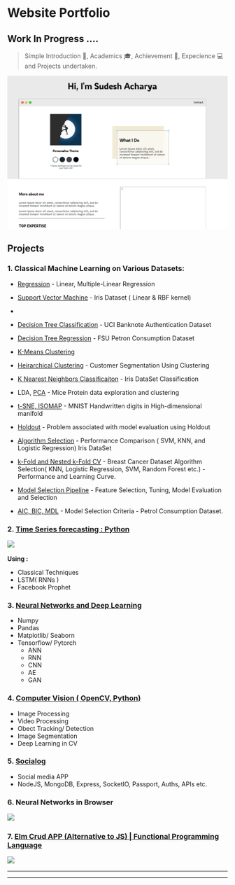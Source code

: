 # Website Portfolio

## Work In Progress ....



> Simple Introduction :man:, Academics :mortar_board:, Achievement :star2:, Expecience :computer: and Projects undertaken. 

![](./images/website.png)

## Projects

### 1. Classical Machine Learning on Various Datasets:

- [Regression](https://github.com/Mnpr/ClassicalML-ScikitLearn/blob/master/Implementation-ipynb/Regression.ipynb) - Linear, Multiple-Linear Regression

- [Support Vector Machine](https://github.com/Mnpr/ClassicalML-ScikitLearn/blob/master/Implementation-ipynb/SVM.ipynb) - Iris Dataset ( Linear & RBF kernel)
- 
- [Decision Tree Classification](https://github.com/Mnpr/ClassicalML-ScikitLearn/blob/master/Implementation-ipynb/DecisionTrees/DecisionTreeClassification.ipynb) - UCI Banknote Authentication Dataset

- [Decision Tree Regression](https://github.com/Mnpr/ClassicalML-ScikitLearn/blob/master/Implementation-ipynb/DecisionTrees/DecisionTreeRegression.ipynb) -  FSU Petron Consumption Dataset

- [K-Means Clustering](https://github.com/Mnpr/ClassicalML-ScikitLearn/blob/master/Implementation-ipynb/Clustering/KMClustering.ipynb)

- [Heirarchical Clustering](https://github.com/Mnpr/ClassicalML-ScikitLearn/blob/master/Implementation-ipynb/Clustering/HeirarchicalClustering.ipynb) - Customer Segmentation Using Clustering

- [K Nearest Neighbors Classificaiton](https://github.com/Mnpr/ClassicalML-ScikitLearn/blob/master/Implementation-ipynb/KNN.ipynb) - Iris DataSet Classification

- LDA, [PCA](https://github.com/Mnpr/ClassicalML-ScikitLearn/blob/master/Implementation-ipynb/HighDimensionalExploration/Notebooks/miceProtein.ipynb) - Mice Protein data exploration and clustering

- [t-SNE, ISOMAP](https://github.com/Mnpr/ClassicalML-ScikitLearn/blob/master/Implementation-ipynb/HighDimensionalExploration/Notebooks/tSNE.ipynb) - MNIST Handwritten digits in High-dimensional manifold

- [Holdout](https://github.com/Mnpr/ClassicalML-ScikitLearn/blob/master/Implementation-ipynb/ModelSelection/Notebooks/Holdout.ipynb) - Problem associated with model evaluation using Holdout

- [Algorithm Selection](https://github.com/Mnpr/ClassicalML-ScikitLearn/blob/master/Implementation-ipynb/ModelSelection/Notebooks/AlgorithmPerformanceComparison.ipynb) - Performance Comparison ( SVM, KNN, and Logistic Regression) Iris DataSet

- [k-Fold and Nested k-Fold CV](https://github.com/Mnpr/ClassicalML-ScikitLearn/blob/master/Implementation-ipynb/ModelSelection/Notebooks/NestedCrossValidation.ipynb) - Breast Cancer Dataset Algorithm Selection( KNN, Logistic Regression, SVM, Random Forest etc.) - Performance and Learning Curve.

- [Model Selection Pipeline](https://github.com/Mnpr/ClassicalML-ScikitLearn/blob/master/Implementation-ipynb/ModelSelection/Notebooks/ModelSelectionPipeline.ipynb) - Feature Selection, Tuning, Model Evaluation and Selection

- [AIC, BIC, MDL](https://github.com/Mnpr/ClassicalML-ScikitLearn/blob/master/Implementation-ipynb/ModelSelection/Notebooks/AIC_BIC_MDL.ipynb) - Model Selection Criteria - Petrol Consumption Dataset.


### 2. [Time Series forecasting : Python](https://github.com/Mnpr/TimeSeriesForecasting)

![](./images/tsf.png)

**Using :**
- Classical Techniques
- LSTM( RNNs )
- Facebook Prophet 

### 3. [Neural Networks and Deep Learning](https://github.com/Mnpr/NeuralNetworks-TF-Torch)

- Numpy
- Pandas
- Matplotlib/ Seaborn
- Tensorflow/ Pytorch
  - ANN
  - RNN
  - CNN
  - AE
  - GAN

### 4. [Computer Vision ( OpenCV, Python)](https://github.com/Mnpr/ComputerVision-Python)

- Image Processing
- Video Processing
- Obect Tracking/ Detection
- Image Segmentation
- Deep Learning in CV


### 5. [Socialog](https://github.com/Mnpr/SociaLog)

- Social media APP
- NodeJS, MongoDB, Express, SocketIO, Passport, Auths, APIs etc.

### 6. Neural Networks in Browser

![](./images/brainjs.png)

### 7. [Elm Crud APP (Alternative to JS) | Functional Programming Language ](https://github.com/Mnpr/crudElm)

![](./images/elmtd.png)


***
***